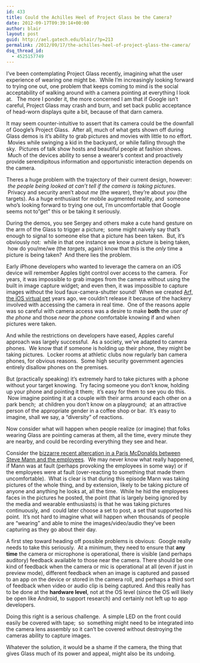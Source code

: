 ```yaml
---
id: 433
title: Could the Achilles Heel of Project Glass be the Camera?
date: 2012-09-17T09:39:14+00:00
author: blair
layout: post
guid: http://ael.gatech.edu/blair/?p=213
permalink: /2012/09/17/the-achilles-heel-of-project-glass-the-camera/
dsq_thread_id:
  - 4525157749
---
```

I&#8217;ve been contemplating Project Glass recently, imagining what the user experience of wearing one might be.  While I&#8217;m increasingly looking forward to trying one out, one problem that keeps coming to mind is the social acceptability of walking around with a camera pointing at everything I look at.   The more I ponder it, the more concerned I am that if Google isn&#8217;t careful, Project Glass may crash and burn, and set back public acceptance of head-worn displays quite a bit, because of that darn camera.

It may seem counter-intuitive to assert that its camera could be the downfall of Google&#8217;s Project Glass.  After all, much of what gets shown off during Glass demos is it&#8217;s ability to grab pictures and movies with little to no effort.  Movies while swinging a kid in the backyard, or while falling through the sky.  Pictures of talk show hosts and beautiful people at fashion shows.  Much of the devices ability to sense a wearer&#8217;s context and proactively provide serendipitous information and opportunistic interaction depends on the camera.

Theres a huge problem with the trajectory of their current design, however:  _the people being looked at can&#8217;t tell if the camera is taking pictures_.  Privacy and security aren&#8217;t about _me_ (the wearer), they&#8217;re about _you_ (the targets). As a huge enthusiast for mobile augmented reality, and  someone who&#8217;s looking forward to trying one out, I&#8217;m uncomfortable that Google seems not to&#8221;get&#8221; this or be taking it seriously.

During the demos, you see Sergey and others make a cute hand gesture on the arm of the Glass to trigger a picture;  some might naively say that&#8217;s enough to signal to someone else that a picture has been taken.  But, it&#8217;s obviously not:  while in that one instance we know a picture is being taken,  how do you/me/we (the _targets_, again) know that this is the _only_ time a picture is being taken?  And there lies the problem.

Early iPhone developers who wanted to leverage the camera on an iOS device will remember Apples tight control over access to the camera.  For years, it was impossible to grab images from the camera without using the built in image capture widget; and even then, it was impossible to capture images without the loud faux-camera-shutter sound!  When we created [Arf, the iOS virtual pet](http://ael.gatech.edu/lab/research/handheld-ar/arf-iphone/) years ago, we couldn&#8217;t release it because of the hackery involved with accessing the camera in real time.  One of the reasons apple was so careful with camera access was a desire to make **both** the _user of the phone_ and those _near the phone_ comfortable knowing if and when pictures were taken.

And while the restrictions on developers have eased, Apples careful approach was largely successful.  As a society, we&#8217;ve adapted to camera phones.  We know that if someone is holding up their phone, they might be taking pictures.  Locker rooms at athletic clubs now regularly ban camera phones, for obvious reasons.  Some high security government agencies entirely disallow phones on the premises.

But (practically speaking) it&#8217;s extremely hard to take pictures with a phone without your target knowing.  Try facing someone you don&#8217;t know, holding up your phone and pointing it them;  it&#8217;s easy for them to see you do this.  Now imagine pointing it at a couple with their arms around each other on a park bench;  at children you don&#8217;t know on a playground;  at an attractive person of the appropriate gender in a coffee shop or bar.  It&#8217;s easy to imagine, shall we say, a &#8220;diversity&#8221; of reactions.

Now consider what will happen when people realize (or imagine) that folks wearing Glass are pointing cameras at them, all the time, every minute they are nearby, and could be recording everything they see and hear.

Consider the [bizzarre recent altercation in a Paris McDonalds between Steve Mann and the employees](http://www.huffingtonpost.com/2012/07/17/steve-mann-attacked-paris-mcdonalds-digital-eye-glass-photos_n_1680263.html#slide=1236819).  We may never know what really happened, if Mann was at fault (perhaps provoking the employees in some way) or if the employees were at fault (over-reacting to something that made them uncomfortable).  What is clear is that during this episode Mann was taking pictures of the whole thing, and by extension, likely to be taking picture of anyone and anything he looks at, all the time.  While he hid the employees faces in the pictures he posted, the point (that is largely being ignored by the media and wearable enthusiasts) is that he was taking pictures continuously, and  could later choose a set to post, a set that supported his point.  It&#8217;s not hard to imagine what will happen when thousands of people are &#8220;wearing&#8221; and able to mine the images/video/audio they&#8217;ve been capturing as they go about their day.

A first step toward heading off possible problems is obvious:  Google really needs to take this seriously.  At a minimum, they need to ensure that **any time** the camera or microphone is operational, there is visible (and perhaps auditory) feedback available to those near the camera. There should be one kind of feedback when the camera or mic is operational at all (even if just in preview mode), different feedback when an image is captured and passed to an app on the device or stored in the camera roll, and perhaps a third sort of feedback when video or audio clip is being captured. And this really has to be done at the **hardware level**, not at the OS level (since the OS will likely be open like Android, to support research) and certainly not left up to app developers.

Doing this right is a serious challenge.  A simple LED on the front could easily be covered with tape;  so  something might need to be integrated into the camera lens assembly so it can&#8217;t be covered without destroying the cameras ability to capture images.

Whatever the solution, it would be a shame if the camera, the thing that gives Glass much of its power and appeal, might also be its undoing.